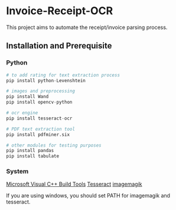 # Invoice-Receipt-OCR
This project aims to automate the receipt/invoice parsing process.


## Installation and Prerequisite

### Python
```python
# to add rating for text extraction process
pip install python-Levenshtein

# images and preprocessing
pip install Wand
pip install opencv-python

# ocr engine
pip install tesseract-ocr

# PDF text extraction tool
pip install pdfminer.six

# other modules for testing purposes
pip install pandas
pip install tabulate
```
### System
[Microsoft Visual C++ Build Tools](https://visualstudio.microsoft.com/visual-cpp-build-tools/)
[Tesseract](https://github.com/tesseract-ocr/tesseract/wiki)
[imagemagik](https://imagemagick.org/script/download.php)

If you are using windows, you should set PATH for imagemagik and tesseract.
